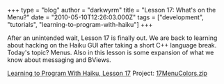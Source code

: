 +++
type = "blog"
author = "darkwyrm"
title = "Lesson 17: What's on the Menu?"
date = "2010-05-10T12:26:03.000Z"
tags = ["development", "tutorials", "learning-to-program-with-haiku"]
+++

After an unintended wait, Lesson 17 is finally out. We are back to learning about hacking on the Haiku GUI after taking a short C++ language break. Today's topic? Menus. Also in this lesson is some expansion of what we know about messaging and BViews.

<a href="http://darkwyrm.beemulated.net/downloads/pdf/Learning%20to%20Program%20With%20Haiku%20Lesson%2017.pdf">Learning to Program With Haiku, Lesson 17</a>
Project: <a href="http://darkwyrm.beemulated.net/downloads/pdf/17MenuColors.zip">17MenuColors.zip</a>
